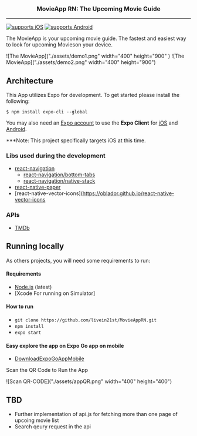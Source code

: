 <p align="center">
  <h3 align="center">MovieApp RN: The Upcoming Movie Guide</h3>
</p>

---

[![supports iOS](https://img.shields.io/badge/iOS-4630EB.svg?style=flat-square&logo=APPLE&labelColor=999999&logoColor=fff)](https://expo.io/@murillo94/cine-the-movie-guide)
[![supports Android](https://img.shields.io/badge/Android-4630EB.svg?style=flat-square&logo=ANDROID&labelColor=A4C639&logoColor=fff)](https://expo.io/@murillo94/cine-the-movie-guide)

The MovieApp is your upcoming movie guide. The fastest and easiest way to look for upcoming Movieson your device.

![The MovieApp]("./assets/demo1.png" width="400" height="900" ) ![The MovieApp]("./assets/demo2.png" width="400" height="900")

## Architecture

This App utilizes Expo for development. To get started please install the following:

`$ npm install expo-cli --global`

You may also need an [Expo account](https://expo.io/signup) to use the **Expo Client** for [iOS](https://apps.apple.com/app/apple-store/id982107779) and [Android](https://play.google.com/store/apps/details?id=host.exp.exponent&referrer=www).

\*\*\*Note: This project specifically targets iOS at this time.

### Libs used during the development

- [react-navigation](https://github.com/react-navigation/react-navigation)
  - [react-navigation/bottom-tabs](https://reactnavigation.org/docs/tab-based-navigation)
  - [react-navigation/native-stack](https://reactnavigation.org/docs/hello-react-navigation)
- [react-native-paper](https://callstack.github.io/react-native-paper/index.html)
- [react-native-vector-icons](https://oblador.github.io/react-native-vector-icons

### APIs

- [TMDb](https://developers.themoviedb.org/3/movies/get-upcoming)

## Running locally

As others projects, you will need some requirements to run:

#### Requirements

- [Node.js](https://nodejs.org/) (latest)
- [Xcode For running on Simulator]

#### How to run

- `git clone https://github.com/livein21st/MovieAppRN.git`
- `npm install`
- `expo start`

#### Easy explore the app on Expo Go app on mobile

- [DownloadExpoGoAppMobile](https://expo.dev/client)

Scan the QR Code to Run the App

![Scan QR-CODE]("./assets/appQR.png" width="400" height="400")

## TBD

- Further implementation of api.js for fetching more than one page of upcoing movie list
- Search qeury request in the api
